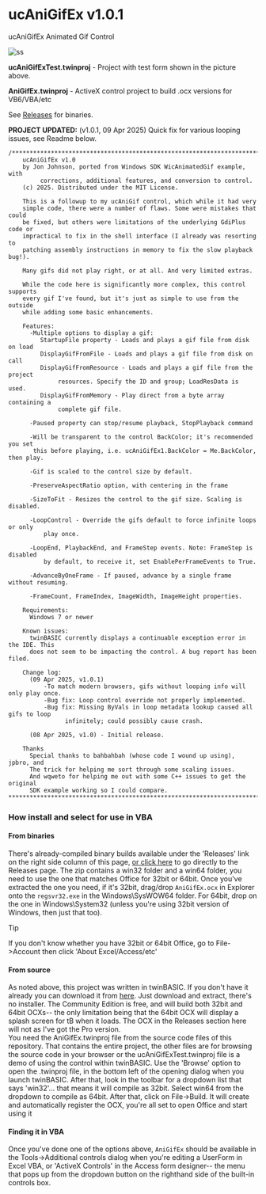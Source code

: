 # ucAniGifEx v1.0.1
ucAniGifEx Animated Gif Control

![ss](https://github.com/user-attachments/assets/ad8fcf31-6807-4193-9550-4b00f8b19a91)

**ucAniGifExTest.twinproj** - Project with test form shown in the picture above.

**AniGifEx.twinproj** - ActiveX control project to build .ocx versions for VB6/VBA/etc

See [Releases](https://github.com/fafalone/ucAniGifEx/releases) for binaries.

**PROJECT UPDATED:**
(v1.0.1, 09 Apr 2025) Quick fix for various looping issues, see Readme below.

```
/********************************************************************************
    ucAniGifEx v1.0
    by Jon Johnson, ported from Windows SDK WicAnimatedGif example, with
         corrections, additional features, and conversion to control.
    (c) 2025. Distributed under the MIT License.
    
    This is a followup to my ucAniGif control, which while it had very 
    simple code, there were a number of flaws. Some were mistakes that could
    be fixed, but others were limitations of the underlying GdiPlus code or
    impractical to fix in the shell interface (I already was resorting to
    patching assembly instructions in memory to fix the slow playback bug!).
    
    Many gifs did not play right, or at all. And very limited extras.
    
    While the code here is significantly more complex, this control supports 
    every gif I've found, but it's just as simple to use from the outside 
    while adding some basic enhancements.
        
    Features:
      -Multiple options to display a gif: 
         StartupFile property - Loads and plays a gif file from disk on load
         DisplayGifFromFile - Loads and plays a gif file from disk on call
         DisplayGifFromResource - Loads and plays a gif file from the project
              resources. Specify the ID and group; LoadResData is used.
         DisplayGifFromMemory - Play direct from a byte array containing a 
              complete gif file.
      
      -Paused property can stop/resume playback, StopPlayback command
      
      -Will be transparent to the control BackColor; it's recommended you set
       this before playing, i.e. ucAniGifEx1.BackColor = Me.BackColor, then play.
      
      -Gif is scaled to the control size by default.
      
      -PreserveAspectRatio option, with centering in the frame
      
      -SizeToFit - Resizes the control to the gif size. Scaling is disabled.
      
      -LoopControl - Override the gifs default to force infinite loops or only
          play once.
      
      -LoopEnd, PlaybackEnd, and FrameStep events. Note: FrameStep is disabled
          by default, to receive it, set EnablePerFrameEvents to True.
      
      -AdvanceByOneFrame - If paused, advance by a single frame without resuming.
      
      -FrameCount, FrameIndex, ImageWidth, ImageHeight properties.
    
    Requirements:
      Windows 7 or newer
      
    Known issues:
      twinBASIC currently displays a continuable exception error in the IDE. This
      does not seem to be impacting the control. A bug report has been filed.
      
    Change log:
      (09 Apr 2025, v1.0.1)
          -To match modern browsers, gifs without looping info will only play once.
          -Bug fix: Loop control override not properly implemented.
          -Bug fix: Missing ByVals in loop metadata lookup caused all gifs to loop 
                infinitely; could possibly cause crash.
       
      (08 Apr 2025, v1.0) - Initial release.
      
    Thanks
      Special thanks to bahbahbah (whose code I wound up using), jpbro, and 
      The trick for helping me sort through some scaling issues.
      And wqweto for helping me out with some C++ issues to get the original
      SDK example working so I could compare.
*********************************************************************************/
```

### How install and select for use in VBA

#### From binaries

There's already-compiled binary builds available under the 'Releases' link on the right side column of this page, [or click here](https://github.com/fafalone/ucAniGifEx/releases) to go directly to the Releases page. The  zip contains a win32 folder and a win64 folder, you need to use the one that matches Office for 32bit or 64bit. Once you've extracted the one you need, if it's 32bit, drag/drop `AniGifEx.ocx` in Explorer onto the `regsvr32.exe` in the Windows\SysWOW64 folder. For 64bit, drop on the one in Windows\System32 (unless you're using 32bit version of Windows, then just that too).

> [!TIP]
> If you don't know whether you have 32bit or 64bit Office, go to File->Account then click 'About Excel/Access/etc'


#### From source

As noted above, this project was written in twinBASIC. If you don't have it already you can download it from [here](https://github.com/twinbasic/twinbasic/releases). Just download and extract, there's no installer. The Community Edition is free, and will build both 32bit and 64bit OCXs-- the only limitation being that the 64bit OCX will display a splash screen for tB when it loads. The OCX in the Releases section here will not as I've got the Pro version.\
You need the AniGifEx.twinproj file from the source code files of this repository. That contains the entire project, the other files are for browsing the source code in your browser or the ucAniGifExTest.twinproj file is a demo of using the control within twinBASIC. Use the 'Browse' option to open the .twinproj file, in the bottom left of the opening dialog when you launch twinBASIC. After that, look in the toolbar for a dropdown list that says 'win32'... that means it will compile as 32bit. Select win64 from the dropdown to compile as 64bit. After that, click on File->Build. It will create and automatically register the OCX, you're all set to open Office and start using it

#### Finding it in VBA

Once you've done one of the options above, `AniGifEx` should be available in the Tools->Additional controls dialog when you're editing a UserForm in Excel VBA, or 'ActiveX Controls' in the Access form designer-- the menu that pops up from the dropdown button on the righthand side of the built-in controls box.
